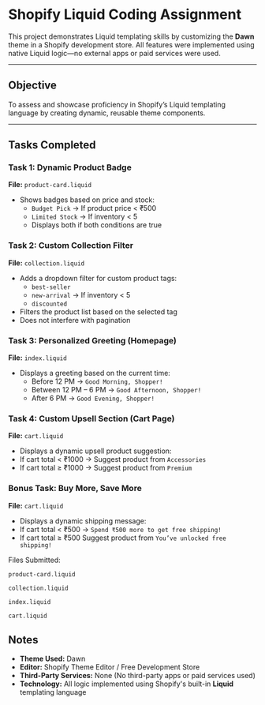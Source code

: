 #  Shopify Liquid Coding Assignment

This project demonstrates Liquid templating skills by customizing the **Dawn** theme in a Shopify development store. All features were implemented using native Liquid logic—no external apps or paid services were used.

---

##  Objective

To assess and showcase proficiency in Shopify’s Liquid templating language by creating dynamic, reusable theme components.

---

## Tasks Completed

### Task 1: Dynamic Product Badge

**File:** `product-card.liquid`

- Shows badges based on price and stock:
  - `Budget Pick` → If product price < ₹500
  - `Limited Stock` → If inventory < 5
  - Displays both if both conditions are true

### Task 2: Custom Collection Filter
 **File:** `collection.liquid`

- Adds a dropdown filter for custom product tags:
  - `best-seller`
  - `new-arrival` → If inventory < 5
  - `discounted`
- Filters the product list based on the selected tag
- Does not interfere with pagination

### Task 3: Personalized Greeting (Homepage)
 **File:** `index.liquid`

- Displays a greeting based on the current time:
  - Before 12 PM → `Good Morning, Shopper!`
  - Between 12 PM – 6 PM → `Good Afternoon, Shopper!`
  - After 6 PM → `Good Evening, Shopper!`

### Task 4: Custom Upsell Section (Cart Page)
 **File:** `cart.liquid`


 - Displays a dynamic upsell product suggestion:
  - If cart total < ₹1000 → Suggest product from `Accessories`
  - If cart total ≥ ₹1000 → Suggest product from `Premium`

### Bonus Task: Buy More, Save More
 **File:** `cart.liquid`

 - Displays a dynamic shipping message:
  - If cart total < ₹500 → `Spend ₹500 more to get free shipping!`
  - If cart total ≥ ₹500 Suggest product from `You’ve unlocked free shipping!`

Files Submitted:

`product-card.liquid`

`collection.liquid`

`index.liquid`

`cart.liquid`

## Notes

- **Theme Used:** Dawn  
- **Editor:** Shopify Theme Editor / Free Development Store  
- **Third-Party Services:** None (No third-party apps or paid services used)  
- **Technology:** All logic implemented using Shopify's built-in **Liquid** templating language




